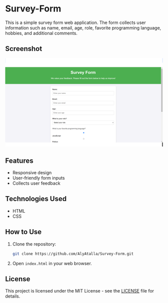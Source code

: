 # Survey-Form

This is a simple survey form web application. The form collects user information such as name, email, age, role, favorite programming language, hobbies, and additional comments.

## Screenshot

![Survey Form Screenshot](images/survey.png)

## Features

- Responsive design
- User-friendly form inputs
- Collects user feedback

## Technologies Used

- HTML
- CSS

## How to Use

1. Clone the repository:
    ```sh
    git clone https://github.com/AlyAtalla/Survey-Form.git
    ```
2. Open `index.html` in your web browser.

## License

This project is licensed under the MIT License - see the [LICENSE](LICENSE) file for details.